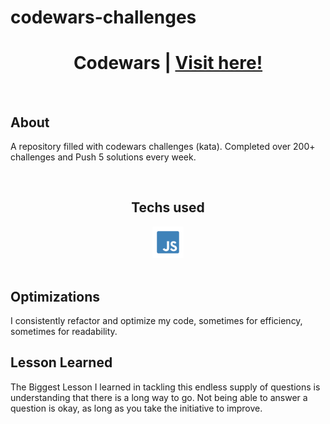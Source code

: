 # codewars-challenges

<h1 align='center'> Codewars | <a href='https://www.codewars.com/users/teyu1'>Visit here!</a></h1>


<br>

<h2>About</h2>
<p>A repository filled with codewars challenges (kata). Completed over 200+ challenges and Push 5 solutions every week.</p>

<br>
  
<h2 align='center'>Techs used</h2>
<div align='center'>
<img src='https://github.com/juliafmorgado/readme-assets/blob/main/GitHub%20Profile/Tech%20Skills/JavaScript.svg' width='10%'>
</div>

<br>

<h2>Optimizations</h2>

I consistently refactor and optimize my code, sometimes for efficiency, sometimes for readability.

<h2>Lesson Learned</h2>
The Biggest Lesson I learned in tackling this endless supply of questions is understanding that there is a long way to go. Not being able to answer a question is okay, as long as you take the initiative to improve.
